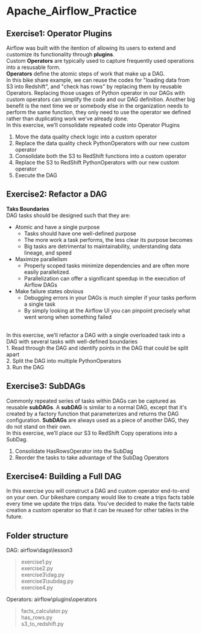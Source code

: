 # Apache_Airflow_Practice
## Exercise1: Operator Plugins
Airflow was built with the itention of allowing its users to extend and customize its functionality through <b>plugins</b>.<br>
Custom <b>Operators</b> are typically used to capture frequently used operations into a resusable form.</br>
<b>Operators</b> define the atomic steps of work that make up a DAG.</br>
In this bike share example, we can reuse the codes for "loading data from S3 into Redshift", and "check has rows" by replacing them by reusable Operators. Replacing those usages of Python operator in our DAGs with custom operators can simplify the code and our DAG definition. Another big benefit is the next time we or somebody else in the organization needs to perform the same function, they only need to use the operator we defined rather than duplicating work we've already done.<br>
In this exercise, we’ll consolidate repeated code into Operator Plugins
  1. Move the data quality check logic into a custom operator<br>
  2. Replace the data quality check PythonOperators with our new custom operator<br>
  3. Consolidate both the S3 to RedShift functions into a custom operator<br>
  4. Replace the S3 to RedShift PythonOperators with our new custom operator<br>
  5. Execute the DAG<br>

## Exercise2: Refactor a DAG
<b>Taks Boundaries</b><br>
DAG tasks should be designed such that they are:
- Atomic and have a single purpose
  - Tasks should have one well-defined purpose
  - The more work a task performs, the less clear its purpose becomes
  - Big tasks are detrimental to maintainability, understanding data lineage, and speed
- Maximize parallelism
  - Properly scoped tasks minimize dependencies and are often more easily parallelized.
  - Parallelization can offer a significant speedup in the execution of Airflow DAGs
- Make failure states obvious
  - Debugging errors in your DAGs is much simpler if your tasks perform a single task
  - By simply looking at the Airflow UI you can pinpoint precisely what went wrong when something failed
<br>
In this exercise, we’ll refactor a DAG with a single overloaded task into a DAG with several tasks with well-defined boundaries<br>
  1. Read through the DAG and identify points in the DAG that could be split apart<br>
  2. Split the DAG into multiple PythonOperators<br>
  3. Run the DAG<br>

## Exercise3: SubDAGs
Commonly repeated series of tasks within DAGs can be captured as reusable <b>subDAGs</b>. A <b>subDAG</b> is similar to a normal DAG, except that it's created by a factory function that parameterizes and returns the DAG configuration. <b>SubDAGs</b> are always used as a piece of another DAG, they do not stand on their own.
<br>
In this exercise, we’ll place our S3 to RedShift Copy operations into a SubDag.
  1. Consolidate HasRowsOperator into the SubDag<br>
  2. Reorder the tasks to take advantage of the SubDag Operators<br>

## Exercise4: Building a Full DAG
In this exercise you will construct a DAG and custom operator end-to-end on your own. Our bikeshare company would like to create a trips facts table every time we update the trips data. You've decided to make the facts table creation a custom operator so that it can be reused for other tables in the future.<br>

## Folder structure
DAG: airflow\dags\lesson3<br>
> exercise1.py<br>
> exercise2.py<br>
> exercise3\dag.py<br>
> exercise3\subdag.py<br>
> exercise4.py<br>

Operators: airflow\plugins\operators<br>
> facts_calculator.py<br>
> has_rows.py<br>
> s3_to_redshift.py<br>

